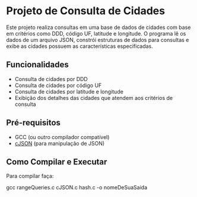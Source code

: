 # Projeto de Consulta de Cidades

Este projeto realiza consultas em uma base de dados de cidades com base em critérios como DDD, código UF, latitude e longitude. O programa lê os dados de um arquivo JSON, constrói estruturas de dados para consultas e exibe as cidades possuem as características especificadas.

## Funcionalidades

- Consulta de cidades por DDD
- Consulta de cidades por código UF
- Consulta de cidades por latitude e longitude
- Exibição dos detalhes das cidades que atendem aos critérios de consulta

## Pré-requisitos

- GCC (ou outro compilador compatível)
- [cJSON](https://github.com/DaveGamble/cJSON) (para manipulação de JSON)

## Como Compilar e Executar

Para compilar faça:

gcc rangeQueries.c cJSON.c hash.c -o nomeDeSuaSaida